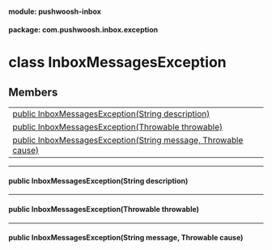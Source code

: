 
#### module: pushwoosh-inbox  

#### package: com.pushwoosh.inbox.exception  

# <a name="heading"></a>class InboxMessagesException  

## Members  

<table>
	<tr>
		<td><a href="#1aae1d03da3b7773c3df8569ef2ee15043">public  InboxMessagesException(String description)</a></td>
	</tr>
	<tr>
		<td><a href="#1a00a65faeb2f1517b61ac424ae3034feb">public  InboxMessagesException(Throwable throwable)</a></td>
	</tr>
	<tr>
		<td><a href="#1a15d0edc577155eb548f7c050bfa241b5">public  InboxMessagesException(String message, Throwable cause)</a></td>
	</tr>
</table>


----------  
  

#### <a name="1aae1d03da3b7773c3df8569ef2ee15043"></a>public  InboxMessagesException(String description)  


----------  
  

#### <a name="1a00a65faeb2f1517b61ac424ae3034feb"></a>public  InboxMessagesException(Throwable throwable)  


----------  
  

#### <a name="1a15d0edc577155eb548f7c050bfa241b5"></a>public  InboxMessagesException(String message, Throwable cause)  
